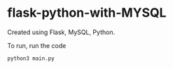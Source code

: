 # flask-python-with-MYSQL
Created using Flask, MySQL, Python.

To run, run the code
```
python3 main.py
```
